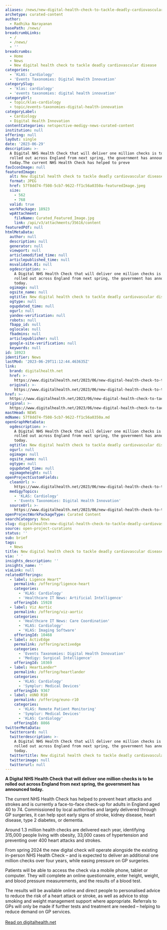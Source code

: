 ```yaml
---
aliases: /news/new-digital-health-check-to-tackle-deadly-cardiovascular-disease
archetype: curated-content
author:
  - Radhika Narayanan
basePath: /news/
breadcrumbLinks:
  - /
  - /news/
  - ''
breadcrumbs:
  - Home
  - News
  - New digital health check to tackle deadly cardiovascular disease
categories:
  - 'KLAS: Cardiology'
  - 'Events Taxonomies: Digital Health Innovation'
categorySlug:
  - 'klas: cardiology'
  - 'events taxonomies: digital health innovation'
categoryUrl:
  - topic/klas-cardiology
  - topic/events-taxonomies-digital-health-innovation
categoryLabel:
  - Cardiology
  - Digital Health Innovation
contentCategories: netspective-medigy-news-curated-content
institution: null
offering: null
layOut: single
date: '2023-06-29'
description: >-
  A Digital NHS Health Check that will deliver one million checks is to be
  rolled out across England from next spring, the government has announced
  today.The current NHS Health Check has helped to preve
favIconImage: null
featuredImage:
  alt: New digital health check to tackle deadly cardiovascular disease
  format: JPEG
  href: 57f8dd74-f508-5cb7-9622-ff1c56a0350a-featuredImage.jpeg
  size:
    - 562
    - 768
  valid: true
  workPackage: 18923
  wpAttachment:
    fileName: Curated_Featured_Image.jpg
    link: /api/v3/attachments/35616/content
featuredPdf: null
htmlMetaData:
  author: null
  description: null
  generator: null
  viewport: null
  articlemodified_time: null
  articlepublished_time: null
  msvalidate.01: null
  ogdescription: >-
    A Digital NHS Health Check that will deliver one million checks is to be
    rolled out across England from next spring, the government has announced
    today.
  ogimage: null
  ogsite_name: null
  ogtitle: New digital health check to tackle deadly cardiovascular disease
  ogtype: null
  ogupdated_time: null
  ogurl: null
  yandex-verification: null
  robots: null
  fbapp_id: null
  oglocale: null
  fbadmins: null
  articlepublisher: null
  google-site-verification: null
  keywords: null
id: 18923
identifier: News
lastMod: '2023-06-29T11:12:44.463635Z'
link:
  brand: digitalhealth.net
  href: >-
    https://www.digitalhealth.net/2023/06/new-digital-health-check-to-tackle-deadly-cardiovascular-disease/
  original: >-
    https://www.digitalhealth.net/2023/06/new-digital-health-check-to-tackle-deadly-cardiovascular-disease/
href: >-
  https://www.digitalhealth.net/2023/06/new-digital-health-check-to-tackle-deadly-cardiovascular-disease/
original: >-
  https://www.digitalhealth.net/2023/06/new-digital-health-check-to-tackle-deadly-cardiovascular-disease/
mastHead: NEWS
mdName: 57f8dd74-f508-5cb7-9622-ff1c56a0350a.md
openGraphMetaData:
  ogdescription: >-
    A Digital NHS Health Check that will deliver one million checks is to be
    rolled out across England from next spring, the government has announced
    today.
  ogtitle: New digital health check to tackle deadly cardiovascular disease
  ogurl: null
  ogimage: null
  ogsite_name: null
  ogtype: null
  ogupdated_time: null
  ogimageheight: null
openProjectCustomFields:
  cleanUrl: >-
    https://www.digitalhealth.net/2023/06/new-digital-health-check-to-tackle-deadly-cardiovascular-disease/
  medigyTopics:
    - 'KLAS: Cardiology'
    - 'Events Taxonomies: Digital Health Innovation'
  sourceUrl: >-
    https://www.digitalhealth.net/2023/06/new-digital-health-check-to-tackle-deadly-cardiovascular-disease/
openProjectWorkPackageType: Curated Content
searchCategory: News
slug: digitalhealth-new-digital-health-check-to-tackle-deadly-cardiovascular-disease
source: open-project-curations
status: ''
sub: brief
tags:
  - News
title: New digital health check to tackle deadly cardiovascular disease
via: ' '
insights_description: ''
insights_name: ''
viaLink: null
relatedOfferings:
  - label: Ligence Heart™
    permalink: /offering/ligence-heart
    categories:
      - 'KLAS: Cardiology'
      - 'Healthcare IT News: Artificial Intelligence'
    offeringId: 15928
  - label: Viz Aortic
    permalink: /offering/viz-aortic
    categories:
      - 'Healthcare IT News: Care Coordination'
      - 'KLAS: Cardiology'
      - 'KLAS: Imaging Software'
    offeringId: 10468
  - label: ActivEdge
    permalink: /offering/activedge
    categories:
      - 'Events Taxonomies: Digital Health Innovation'
      - 'Medigy: Surgical Intelligence'
    offeringId: 10369
  - label: HeartLander™
    permalink: /offering/heartlander
    categories:
      - 'KLAS: Cardiology'
      - 'Symplur: Medical Devices'
    offeringId: 9367
  - label: eUNO R10
    permalink: /offering/euno-r10
    categories:
      - 'KLAS: Remote Patient Monitoring'
      - 'Symplur: Medical Devices'
      - 'KLAS: Cardiology'
    offeringId: 8866
twitterMetaData:
  twittercard: null
  twitterdescription: >-
    A Digital NHS Health Check that will deliver one million checks is to be
    rolled out across England from next spring, the government has announced
    today.
  twittertitle: New digital health check to tackle deadly cardiovascular disease
  twitterimage: null
  twitterurl: null
---
```

<p><strong>A Digital NHS Health Check that will deliver one million checks is to be rolled out across England from next spring, the government has announced today.</strong></p><p>The current NHS Health Check has helped to prevent heart attacks and strokes and&nbsp;is currently a face-to-face check-up for adults in England aged 40 to 74. Commissioned by local authorities and largely delivered through GP surgeries, it can help spot early signs of stroke, kidney disease, heart disease, type 2 diabetes, or dementia.</p><p>Around 1.3 million health checks are delivered each year, identifying 315,000 people living with obesity, 33,000 cases of hypertension and preventing over 400 heart attacks and strokes.</p><p>From spring 2024 the new digital check will operate alongside the existing in-person NHS Health Check – and is expected to deliver an additional one million checks over four years, while easing pressure on GP surgeries.<strong>&nbsp;</strong></p><p>Patients will be able to access the check via a mobile phone, tablet or computer. They will complete an online questionnaire, enter height, weight, and blood pressure measurements, and the results of a blood test.</p><p>The results will be available online and direct people to personalised advice to reduce the risk of a heart attack or stroke, as well as advice to stop smoking and weight management support where appropriate. Referrals to GPs will only be made if further tests and treatment are needed – helping to reduce demand on GP services.<br><br><a href="https://www.digitalhealth.net/2023/06/new-digital-health-check-to-tackle-deadly-cardiovascular-disease/">Read on digitalhealth.net</a></p>